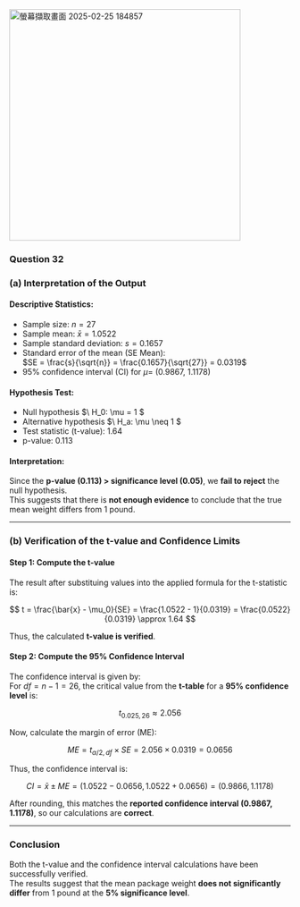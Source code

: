 <img width="414" alt="螢幕擷取畫面 2025-02-25 184857" src="https://github.com/user-attachments/assets/2d5037bc-0211-4c70-8880-61de30ed9b48" />

### Question 32
### **(a) Interpretation of the Output**  

#### **Descriptive Statistics:**  
- Sample size: $n = 27$  
- Sample mean: $\bar{x} = 1.0522$  
- Sample standard deviation: $s = 0.1657$  
- Standard error of the mean (SE Mean):  
  $SE = \frac{s}{\sqrt{n}} = \frac{0.1657}{\sqrt{27}} = 0.0319$  
- 95% confidence interval (CI) for $\mu$= (0.9867, 1.1178)  

#### **Hypothesis Test:**  
- Null hypothesis $\ H_0: \mu = 1 $  
- Alternative hypothesis $\ H_a: \mu \neq 1 $  
- Test statistic (t-value): 1.64
- p-value: 0.113 

#### **Interpretation:**  
Since the **p-value (0.113) > significance level (0.05)**, we **fail to reject** the null hypothesis.  
This suggests that there is **not enough evidence** to conclude that the true mean weight differs from 1 pound.  

---

### **(b) Verification of the t-value and Confidence Limits**  

#### **Step 1: Compute the t-value**  
The result after substituing values into the applied formula for the t-statistic is:  

$$
t = \frac{\bar{x} - \mu_0}{SE} = \frac{1.0522 - 1}{0.0319} = \frac{0.0522}{0.0319} \approx 1.64
$$  

Thus, the calculated **t-value is verified**.  

#### **Step 2: Compute the 95% Confidence Interval**  
The confidence interval is given by:  
For $df = n - 1 = 26$, the critical value from the **t-table** for a **95% confidence level** is:  

$$
t_{0.025,26} \approx 2.056
$$  

Now, calculate the margin of error (ME):  

$$
ME = t_{\alpha/2, df} \times SE = 2.056 \times 0.0319 = 0.0656
$$  

Thus, the confidence interval is:  

$$
CI = \bar{x} \pm ME = (1.0522 - 0.0656, 1.0522 + 0.0656) = (0.9866, 1.1178)
$$    

After rounding, this matches the **reported confidence interval (0.9867, 1.1178)**, so our calculations are **correct**.

---

### **Conclusion**  
Both the t-value and the confidence interval calculations have been successfully verified.  
The results suggest that the mean package weight **does not significantly differ** from 1 pound at the **5% significance level**.
